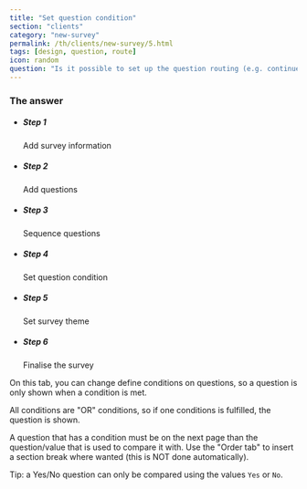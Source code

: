```yaml
---
title: "Set question condition"
section: "clients"
category: "new-survey"
permalink: /th/clients/new-survey/5.html
tags: [design, question, route]
icon: random
question: "Is it possible to set up the question routing (e.g. continue if answered yes, or skip to the next section if answered no)?"
---
```


### <i class="pe-anchor pe-fw"></i> The answer

<ul class="progress-tracker progress-tracker--text progress-tracker--center">
  <li class="progress-step is-completed">
    <span class="progress-marker"></span>
    <span class="progress-text">
      <h5 class="progress-title">Step 1</h5>
      Add survey information
    </span>
  </li>
  <li class="progress-step is-completed">
    <span class="progress-marker"></span>
    <span class="progress-text">
      <h5 class="progress-title">Step 2</h5>
      Add questions
    </span>
  </li>
  <li class="progress-step is-completed">
    <span class="progress-marker"></span>
    <span class="progress-text">
      <h5 class="progress-title">Step 3</h5>
      Sequence questions
    </span>
  </li>
  <li class="progress-step is-active">
    <span class="progress-marker"></span>
    <span class="progress-text">
      <h5 class="progress-title">Step 4</h5>
      Set question condition
    </span>
  </li>
  <li class="progress-step">
    <span class="progress-marker"></span>
    <span class="progress-text">
      <h5 class="progress-title">Step 5</h5>
      Set survey theme
    </span>
  </li>
  <li class="progress-step">
    <span class="progress-marker"></span>
    <span class="progress-text">
      <h5 class="progress-title">Step 6</h5>
      Finalise the survey
    </span>
  </li>
</ul>


On this tab, you can change define conditions on questions, so a question is only shown when a condition is met.

All conditions are "OR" conditions, so if one conditions is fulfilled, the question is shown.

A question that has a condition must be on the next page than the question/value that is used to compare it with. Use the "Order tab" to insert a section break where wanted (this is NOT done automatically).

Tip: a Yes/No question can only be compared using the values `Yes` or `No`.
